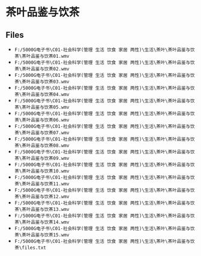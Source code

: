 # 茶叶品鉴与饮茶

## Files

- `F:/5000G电子书\C01-社会科学(管理 生活 饮食 家居 两性)\生活\茶叶\茶叶品鉴与饮茶\茶叶品鉴与饮茶01.wmv`
- `F:/5000G电子书\C01-社会科学(管理 生活 饮食 家居 两性)\生活\茶叶\茶叶品鉴与饮茶\茶叶品鉴与饮茶02.wmv`
- `F:/5000G电子书\C01-社会科学(管理 生活 饮食 家居 两性)\生活\茶叶\茶叶品鉴与饮茶\茶叶品鉴与饮茶03.wmv`
- `F:/5000G电子书\C01-社会科学(管理 生活 饮食 家居 两性)\生活\茶叶\茶叶品鉴与饮茶\茶叶品鉴与饮茶04.wmv`
- `F:/5000G电子书\C01-社会科学(管理 生活 饮食 家居 两性)\生活\茶叶\茶叶品鉴与饮茶\茶叶品鉴与饮茶05.wmv`
- `F:/5000G电子书\C01-社会科学(管理 生活 饮食 家居 两性)\生活\茶叶\茶叶品鉴与饮茶\茶叶品鉴与饮茶06.wmv`
- `F:/5000G电子书\C01-社会科学(管理 生活 饮食 家居 两性)\生活\茶叶\茶叶品鉴与饮茶\茶叶品鉴与饮茶07.wmv`
- `F:/5000G电子书\C01-社会科学(管理 生活 饮食 家居 两性)\生活\茶叶\茶叶品鉴与饮茶\茶叶品鉴与饮茶08.wmv`
- `F:/5000G电子书\C01-社会科学(管理 生活 饮食 家居 两性)\生活\茶叶\茶叶品鉴与饮茶\茶叶品鉴与饮茶09.wmv`
- `F:/5000G电子书\C01-社会科学(管理 生活 饮食 家居 两性)\生活\茶叶\茶叶品鉴与饮茶\茶叶品鉴与饮茶10.wmv`
- `F:/5000G电子书\C01-社会科学(管理 生活 饮食 家居 两性)\生活\茶叶\茶叶品鉴与饮茶\茶叶品鉴与饮茶11.wmv`
- `F:/5000G电子书\C01-社会科学(管理 生活 饮食 家居 两性)\生活\茶叶\茶叶品鉴与饮茶\茶叶品鉴与饮茶12.wmv`
- `F:/5000G电子书\C01-社会科学(管理 生活 饮食 家居 两性)\生活\茶叶\茶叶品鉴与饮茶\茶叶品鉴与饮茶13.wmv`
- `F:/5000G电子书\C01-社会科学(管理 生活 饮食 家居 两性)\生活\茶叶\茶叶品鉴与饮茶\茶叶品鉴与饮茶14.wmv`
- `F:/5000G电子书\C01-社会科学(管理 生活 饮食 家居 两性)\生活\茶叶\茶叶品鉴与饮茶\茶叶品鉴与饮茶15.wmv`
- `F:/5000G电子书\C01-社会科学(管理 生活 饮食 家居 两性)\生活\茶叶\茶叶品鉴与饮茶\files.txt`
